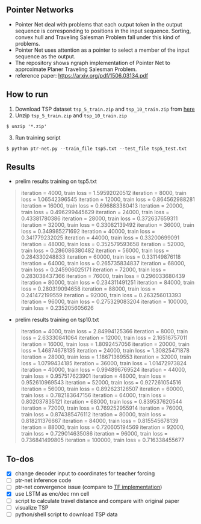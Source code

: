 ## Pointer Networks
- Pointer Net deal with problems that each output token in the output sequence is corresponding to positions in the input sequence. Sorting, convex hull and Traveling Salesman Problem fall under this kind of problems.
- Pointer Net uses attention as a pointer to select a member of the input sequence as the output.
- The repository shows ngraph implementation of Pointer Net to approximate Planer Traveling Salesman Problem.
- reference paper: https://arxiv.org/pdf/1506.03134.pdf

## How to run
1. Download TSP dataset `tsp_5_train.zip` and `tsp_10_train.zip` from [here](https://drive.google.com/drive/folders/0B2fg8yPGn2TCMzBtS0o4Q2RJaEU)
2. Unzip `tsp_5_train.zip` and `tsp_10_train.zip`
```
$ unzip '*.zip'
```
3. Run training script
```
$ python ptr-net.py --train_file tsp5.txt --test_file tsp5_test.txt
```
## Results
- prelim results training on tsp5.txt

>iteration = 4000, train loss = 1.59592020512
iteration = 8000, train loss = 1.06542396545
iteration = 12000, train loss = 0.864562988281
iteration = 16000, train loss = 0.696883380413
iteration = 20000, train loss = 0.496299445629
iteration = 24000, train loss = 0.43381780386
iteration = 28000, train loss = 0.372637659311
iteration = 32000, train loss = 0.33082139492
iteration = 36000, train loss = 0.349985271692
iteration = 40000, train loss = 0.341779232025
iteration = 44000, train loss = 0.33200699091
iteration = 48000, train loss = 0.352579593658
iteration = 52000, train loss = 0.286086380482
iteration = 56000, train loss = 0.284330248833
iteration = 60000, train loss = 0.331149876118
iteration = 64000, train loss = 0.265735834837
iteration = 68000, train loss = 0.245906025171
iteration = 72000, train loss = 0.283038437366
iteration = 76000, train loss = 0.296033680439
iteration = 80000, train loss = 0.234311491251
iteration = 84000, train loss = 0.280319094658
iteration = 88000, train loss = 0.241472199559
iteration = 92000, train loss = 0.263256013393
iteration = 96000, train loss = 0.275329083204
iteration = 100000, train loss = 0.235205605626

- prelim results training on tsp10.txt
>iteration = 4000, train loss = 2.84994125366
iteration = 8000, train loss = 2.63330841064
iteration = 12000, train loss = 2.16516757011
iteration = 16000, train loss = 1.8092457056
iteration = 20000, train loss = 1.46874678135
iteration = 24000, train loss = 1.30825471878
iteration = 28000, train loss = 1.18671369553
iteration = 32000, train loss = 1.0799434185
iteration = 36000, train loss = 1.01472973824
iteration = 40000, train loss = 0.994896769524
iteration = 44000, train loss = 0.957517623901
iteration = 48000, train loss = 0.952610969543
iteration = 52000, train loss = 0.927261054516
iteration = 56000, train loss = 0.892623126507
iteration = 60000, train loss = 0.782183647156
iteration = 64000, train loss = 0.802037835121
iteration = 68000, train loss = 0.839537620544
iteration = 72000, train loss = 0.769252955914
iteration = 76000, train loss = 0.874385476112
iteration = 80000, train loss = 0.818211376667
iteration = 84000, train loss = 0.815545678139
iteration = 88000, train loss = 0.720605194569
iteration = 92000, train loss = 0.729014635086
iteration = 96000, train loss = 0.736841499805
iteration = 100000, train loss = 0.716338455677

## To-dos
- [X] change decoder input to coordinates for teacher forcing  
- [ ] ptr-net inference code
- [ ] ptr-net convergence issue (compare to [TF implementation](https://github.com/devsisters/pointer-network-tensorflow))
- [X] use LSTM as enc/dec rnn cell
- [ ] script to calculate travel distance and compare with original paper
- [ ] visualize TSP  
- [ ] python/shell script to download TSP data
